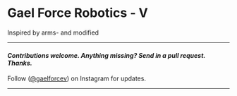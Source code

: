 # Gael Force Robotics - V 

Inspired by arms- and modified


---
#### _Contributions welcome. Anything missing? Send in a pull request. Thanks._
Follow  ([@gaelforcev](https://instagram.com/gaelforcev)) on Instagram for updates.

---

